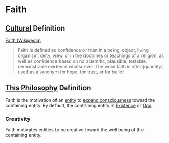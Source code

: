 # Faith

## [Cultural](./culture.md) Definition

<a href="http://en.wikipedia.org/wiki/Faith" target="_blank">Faith (Wikipedia)</a>

> Faith is defined as confidence or trust in a being, object, living organism, deity, view, or in the doctrines or teachings of a religion, as well as confidence based on no scientific, plausible, testable, demonstrable evidence whatsoever. The word faith is often[quantify] used as a synonym for hope, for trust, or for belief.

## [This Philosophy](./this-philosophy.md) Definition

Faith is the motivation of an [entity](./entity.md) to [expand consciousness](./expanding-consciousness.md) toward the containing entity. By default, the containing entity is [Existence](./existence.md) or [God](./god.md).

### Creativity

Faith motivates entities to be creative toward the well being of the containing entity.
